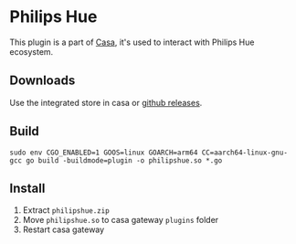 # Philips Hue
This plugin is a part of [Casa](https://github.com/getcasa), it's used to interact with Philips Hue ecosystem.

## Downloads
Use the integrated store in casa or [github releases](https://github.com/getcasa/plugin-philipshue/releases).

## Build
```
sudo env CGO_ENABLED=1 GOOS=linux GOARCH=arm64 CC=aarch64-linux-gnu-gcc go build -buildmode=plugin -o philipshue.so *.go
```

## Install
1. Extract `philipshue.zip`
2. Move `philipshue.so` to casa gateway `plugins` folder
3. Restart casa gateway
